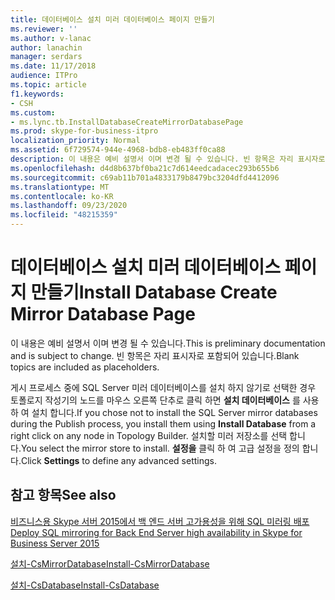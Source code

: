 ```yaml
---
title: 데이터베이스 설치 미러 데이터베이스 페이지 만들기
ms.reviewer: ''
ms.author: v-lanac
author: lanachin
manager: serdars
ms.date: 11/17/2018
audience: ITPro
ms.topic: article
f1.keywords:
- CSH
ms.custom:
- ms.lync.tb.InstallDatabaseCreateMirrorDatabasePage
ms.prod: skype-for-business-itpro
localization_priority: Normal
ms.assetid: 6f729574-944e-4968-bdb8-eb483ff0ca88
description: 이 내용은 예비 설명서 이며 변경 될 수 있습니다. 빈 항목은 자리 표시자로 포함되어 있습니다.
ms.openlocfilehash: d4d8b637bf0ba21c7d614eedcadacec293b655b6
ms.sourcegitcommit: c69ab11b701a4833179b8479bc3204dfd4412096
ms.translationtype: MT
ms.contentlocale: ko-KR
ms.lasthandoff: 09/23/2020
ms.locfileid: "48215359"
---
```

# <a name="install-database-create-mirror-database-page"></a><span data-ttu-id="03243-104">데이터베이스 설치 미러 데이터베이스 페이지 만들기</span><span class="sxs-lookup"><span data-stu-id="03243-104">Install Database Create Mirror Database Page</span></span>
 
<span data-ttu-id="03243-105">이 내용은 예비 설명서 이며 변경 될 수 있습니다.</span><span class="sxs-lookup"><span data-stu-id="03243-105">This is preliminary documentation and is subject to change.</span></span> <span data-ttu-id="03243-106">빈 항목은 자리 표시자로 포함되어 있습니다.</span><span class="sxs-lookup"><span data-stu-id="03243-106">Blank topics are included as placeholders.</span></span>
  
<span data-ttu-id="03243-107">게시 프로세스 중에 SQL Server 미러 데이터베이스를 설치 하지 않기로 선택한 경우 토폴로지 작성기의 노드를 마우스 오른쪽 단추로 클릭 하면 **설치 데이터베이스** 를 사용 하 여 설치 합니다.</span><span class="sxs-lookup"><span data-stu-id="03243-107">If you chose not to install the SQL Server mirror databases during the Publish process, you install them using **Install Database** from a right click on any node in Topology Builder.</span></span> <span data-ttu-id="03243-108">설치할 미러 저장소를 선택 합니다.</span><span class="sxs-lookup"><span data-stu-id="03243-108">You select the mirror store to install.</span></span> <span data-ttu-id="03243-109">**설정을** 클릭 하 여 고급 설정을 정의 합니다.</span><span class="sxs-lookup"><span data-stu-id="03243-109">Click **Settings** to define any advanced settings.</span></span>
  
## <a name="see-also"></a><span data-ttu-id="03243-110">참고 항목</span><span class="sxs-lookup"><span data-stu-id="03243-110">See also</span></span>

[<span data-ttu-id="03243-111">비즈니스용 Skype 서버 2015에서 백 엔드 서버 고가용성을 위해 SQL 미러링 배포</span><span class="sxs-lookup"><span data-stu-id="03243-111">Deploy SQL mirroring for Back End Server high availability in Skype for Business Server 2015</span></span>](../../deploy/deploy-high-availability-and-disaster-recovery/sql-mirroring-for-high-availability.md)

[<span data-ttu-id="03243-112">설치-CsMirrorDatabase</span><span class="sxs-lookup"><span data-stu-id="03243-112">Install-CsMirrorDatabase</span></span>](https://docs.microsoft.com/powershell/module/skype/install-csmirrordatabase?view=skype-ps)
  
[<span data-ttu-id="03243-113">설치-CsDatabase</span><span class="sxs-lookup"><span data-stu-id="03243-113">Install-CsDatabase</span></span>](https://docs.microsoft.com/powershell/module/skype/install-csdatabase?view=skype-ps)
